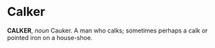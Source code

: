 # Calker

**CALKER**, _noun_ Cauker. A man who calks; sometimes perhaps a calk or pointed iron on a house-shoe.